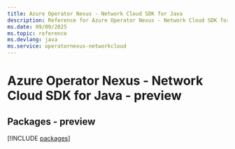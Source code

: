 ```yaml
---
title: Azure Operator Nexus - Network Cloud SDK for Java
description: Reference for Azure Operator Nexus - Network Cloud SDK for Java
ms.date: 09/09/2025
ms.topic: reference
ms.devlang: java
ms.service: operatornexus-networkcloud
---
```

# Azure Operator Nexus - Network Cloud SDK for Java - preview
## Packages - preview
[!INCLUDE [packages](operator-nexus---network-cloud-index.md)]